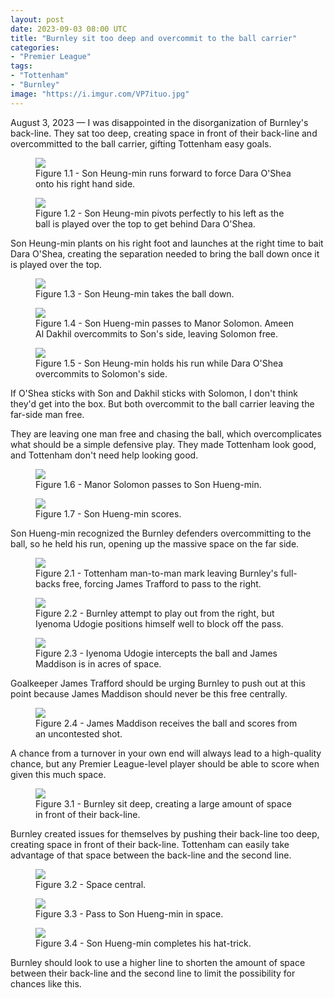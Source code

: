 ```yaml
---
layout: post
date: 2023-09-03 08:00 UTC
title: "Burnley sit too deep and overcommit to the ball carrier"
categories:
- "Premier League"
tags:
- "Tottenham"
- "Burnley"
image: "https://i.imgur.com/VP7ituo.jpg"
---
```


August 3, 2023 — I was disappointed in the disorganization of Burnley's back-line. They sat too deep, creating space in front of their back-line and overcommitted to the ball carrier, gifting Tottenham easy goals.

<!---more--->

<figure>
    <img src="https://i.imgur.com/d16kph4.jpg">
    <figcaption>Figure 1.1 - Son Heung-min runs forward to force Dara O'Shea onto his right hand side.</figcaption>
</figure> 

<figure>
    <img src="https://i.imgur.com/2cF37nX.jpg">
    <figcaption>Figure 1.2 - Son Heung-min pivots perfectly to his left as the ball is played over the top to get behind Dara O'Shea.</figcaption>
</figure> 

Son Heung-min plants on his right foot and launches at the right time to bait Dara O'Shea, creating the separation needed to bring the ball down once it is played over the top. 

<figure>
    <img src="https://i.imgur.com/bpD2kFG.jpg">
    <figcaption>Figure 1.3 - Son Heung-min takes the ball down.</figcaption>
</figure> 

<figure>
    <img src="https://i.imgur.com/jNZ2sxY.jpg">
    <figcaption>Figure 1.4 - Son Hueng-min passes to Manor Solomon. Ameen Al Dakhil overcommits to Son's side, leaving Solomon free.</figcaption>
</figure> 

<figure>
    <img src="https://i.imgur.com/VP7ituo.jpg">
    <figcaption>Figure 1.5 - Son Heung-min holds his run while Dara O'Shea overcommits to Solomon's side.</figcaption>
</figure> 

If O'Shea sticks with Son and Dakhil sticks with Solomon, I don't think they'd get into the box. But both overcommit to the ball carrier leaving the far-side man free.

They are leaving one man free and chasing the ball, which overcomplicates what should be a simple defensive play. They made Tottenham look good, and Tottenham don't need help looking good. 

<figure>
    <img src="https://i.imgur.com/cBuAlaR.jpg">
    <figcaption>Figure 1.6 - Manor Solomon passes to Son Hueng-min.</figcaption>
</figure> 

<figure>
    <img src="https://i.imgur.com/46Xv3PG.jpg">
    <figcaption>Figure 1.7 - Son Hueng-min scores.</figcaption>
</figure> 

Son Hueng-min recognized the Burnley defenders overcommitting to the ball, so he held his run, opening up the massive space on the far side. 

<figure>
    <img src="https://i.imgur.com/csndIRS.jpg">
    <figcaption>Figure 2.1 - Tottenham man-to-man mark leaving Burnley's full-backs free, forcing James Trafford to pass to the right.</figcaption>
</figure> 

<figure>
    <img src="https://i.imgur.com/CjPqIHD.jpg">
    <figcaption>Figure 2.2 - Burnley attempt to play out from the right, but Iyenoma Udogie positions himself well to block off the pass.</figcaption>
</figure> 

<figure>
    <img src="https://i.imgur.com/CBOTKPP.jpg">
    <figcaption>Figure 2.3 - Iyenoma Udogie intercepts the ball and James Maddison is in acres of space.</figcaption>
</figure> 

Goalkeeper James Trafford should be urging Burnley to push out at this point because James Maddison should never be this free centrally. 

<figure>
    <img src="https://i.imgur.com/ZR8aX5c.jpg">
    <figcaption>Figure 2.4 - James Maddison receives the ball and scores from an uncontested shot.</figcaption>
</figure> 

A chance from a turnover in your own end will always lead to a high-quality chance, but any Premier League-level player should be able to score when given this much space. 

<figure>
    <img src="https://i.imgur.com/9bs4Jqy.jpg">
    <figcaption>Figure 3.1 - Burnley sit deep, creating a large amount of space in front of their back-line.</figcaption>
</figure> 

Burnley created issues for themselves by pushing their back-line too deep, creating space in front of their back-line. Tottenham can easily take advantage of that space between the back-line and the second line. 

<figure>
    <img src="https://i.imgur.com/oiV45oi.jpg">
    <figcaption>Figure 3.2 - Space central.</figcaption>
</figure> 

<figure>
    <img src="https://i.imgur.com/1Shgf68.jpg">
    <figcaption>Figure 3.3 - Pass to Son Hueng-min in space.</figcaption>
</figure> 

<figure>
    <img src="https://i.imgur.com/aOfzlVC.jpg">
    <figcaption>Figure 3.4 - Son Hueng-min completes his hat-trick.</figcaption>
</figure> 

Burnley should look to use a higher line to shorten the amount of space between their back-line and the second line to limit the possibility for chances like this.
